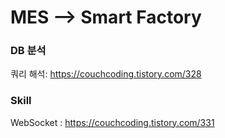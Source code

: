 # MES --> Smart Factory


### DB 분석

쿼리 해석: https://couchcoding.tistory.com/328



### Skill

WebSocket : https://couchcoding.tistory.com/331
